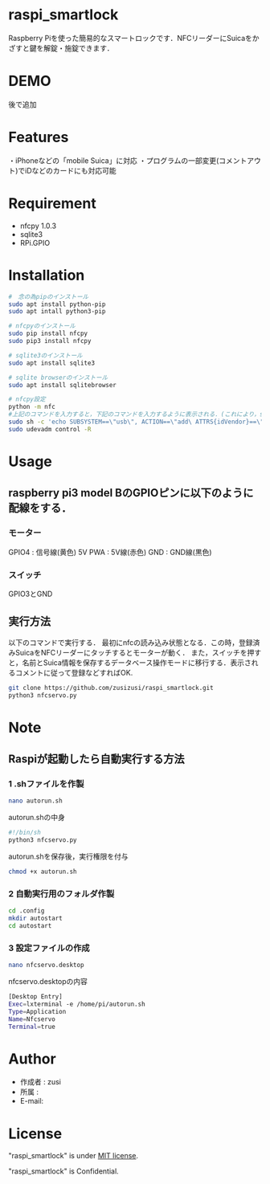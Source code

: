 # raspi_smartlock
Raspberry Piを使った簡易的なスマートロックです．NFCリーダーにSuicaをかざすと鍵を解錠・施錠できます．
 
# DEMO
後で追加
 
# Features
・iPhoneなどの「mobile Suica」に対応
・プログラムの一部変更(コメントアウト)でiDなどのカードにも対応可能
 
# Requirement
* nfcpy 1.0.3
* sqlite3 
* RPi.GPIO

# Installation
```bash
#　念の為pipのインストール
sudo apt install python-pip
sudo apt intall python3-pip

# nfcpyのインストール
sudo pip install nfcpy
sudo pip3 install nfcpy

# sqlite3のインストール
sudo apt install sqlite3

# sqlite browserのインストール
sudo apt install sqlitebrowser

# nfcpy設定
python -m nfc
#上記のコマンドを入力すると，下記のコマンドを入力するように表示される．(これにより，sudoなしで実行可能になる．)
sudo sh -c 'echo SUBSYSTEM==\"usb\", ACTION==\"add\ ATTRS{idVendor}==\"054c\", ATTRS{idProduct}==\"06c1\", GROUP=\"plugdev\" >> /etc/udev/rules.d/nfcdev.rules'
sudo udevadm control -R
```
 
# Usage
## raspberry pi3 model BのGPIOピンに以下のように配線をする．
### モーター
GPIO4 : 信号線(黄色)
5V PWA : 5V線(赤色)
GND    : GND線(黒色)
### スイッチ
GPIO3とGND

## 実行方法
以下のコマンドで実行する．
最初にnfcの読み込み状態となる．この時，登録済みSuicaをNFCリーダーにタッチするとモーターが動く．
また，スイッチを押すと，名前とSuica情報を保存するデータベース操作モードに移行する．表示されるコメントに従って登録などすればOK.
```bash
git clone https://github.com/zusizusi/raspi_smartlock.git
python3 nfcservo.py
```
 
# Note
## Raspiが起動したら自動実行する方法
### 1 .shファイルを作製
```bash
nano autorun.sh
```
autorun.shの中身
```bash
#!/bin/sh
python3 nfcservo.py
```
autorun.shを保存後，実行権限を付与
```bash
chmod +x autorun.sh
```
### 2 自動実行用のフォルダ作製
```bash
cd .config
mkdir autostart
cd autostart
```
### 3 設定ファイルの作成
```bash
nano nfcservo.desktop
```
nfcservo.desktopの内容
```bash
[Desktop Entry]
Exec=lxterminal -e /home/pi/autorun.sh
Type=Application
Name=Nfcservo
Terminal=true
```


# Author

* 作成者 : zusi
* 所属   : 
* E-mail: 
 
# License
"raspi_smartlock" is under [MIT license](https://en.wikipedia.org/wiki/MIT_License).
 
"raspi_smartlock" is Confidential.
